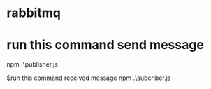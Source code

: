 # rabbitmq



# run this command send message
   npm .\publisher.js
  
$run this command received message
   npm .\subcriber.js
